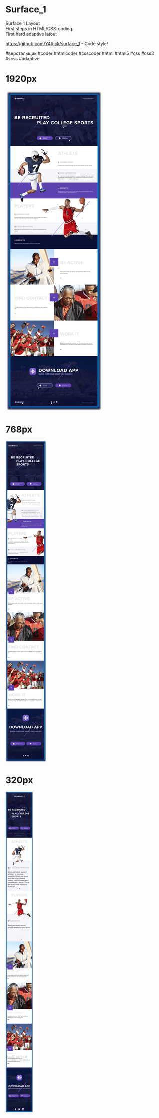 # Surface_1
Surface 1 Layout<br>
First steps in HTML/CSS-coding.<br>
First hard adaptive latout<br>

https://github.com/Y4Rick/surface_1 - Code style!

#верстальщик #coder #htmlcoder #csscoder #html #html5 #css #css3 #scss #adaptive

# 1920px
![alt text](https://github.com/Y4Rick/surface_1/blob/master/surface_layout-1920.png)
# 768px
![alt text](https://github.com/Y4Rick/surface_1/blob/master/surface_layout-768.png)
# 320px
![alt text](https://github.com/Y4Rick/surface_1/blob/master/surface_layout-320.png)

